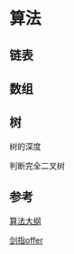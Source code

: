 # 算法



## 链表



## 数组





## 树

树的深度

判断完全二叉树





## 参考

[算法大纲](https://github.com/LRH1993/android_interview)

[剑指offer](https://github.com/LRH1993/android_interview/blob/master/algorithm/For-offer.md)

